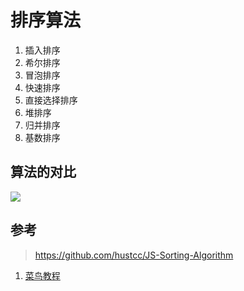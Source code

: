 # 排序算法
1. 插入排序
1. 希尔排序
1. 冒泡排序
1. 快速排序
1. 直接选择排序
1. 堆排序
1. 归并排序
1. 基数排序


## 算法的对比
![](https://mubu.com/document_image/f262835e-ad57-4636-8f29-854eb6cf3b65-2746950.jpg)

## 参考
> https://github.com/hustcc/JS-Sorting-Algorithm
1. [菜鸟教程](https://www.runoob.com/w3cnote/ten-sorting-algorithm.html)

